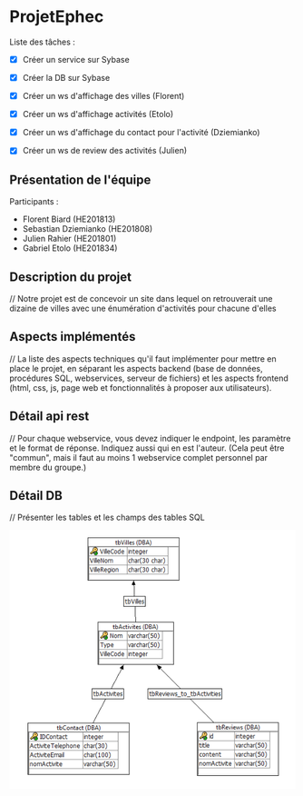 # ProjetEphec
Liste des tâches : 
- [x] Créer un service sur Sybase
- [x] Créer la DB sur Sybase
- [x] Créer un ws d'affichage des villes (Florent)
- [x] Créer un ws d'affichage activités (Etolo)
- [x] Créer un ws d'affichage du contact pour l'activité (Dziemianko)
- [x] Créer un ws de review des activités (Julien)



## Présentation de l'équipe
Participants : 
- Florent Biard (HE201813)
- Sebastian Dziemianko (HE201808)
- Julien Rahier (HE201801)
- Gabriel Etolo (HE201834)


## Description du projet
// Notre projet est de concevoir un site dans lequel on retrouverait une dizaine de villes avec une énumération d'activités pour chacune d'elles


## Aspects implémentés
// La liste des aspects techniques qu'il faut implémenter pour mettre en place le projet, en séparant les aspects backend (base de données, procédures SQL, webservices, serveur de fichiers) et les aspects frontend (html, css, js, page web et fonctionnalités à proposer aux utilisateurs).

## Détail api rest
// Pour chaque webservice, vous devez indiquer le endpoint, les paramètre et le format de réponse. Indiquez aussi qui en est l'auteur. (Cela peut être "commun", mais il faut au moins 1 webservice complet personnel par membre du groupe.)
                                            
## Détail DB
// Présenter les tables et les champs des tables SQL

![dbStructure](dbStructure.png)



